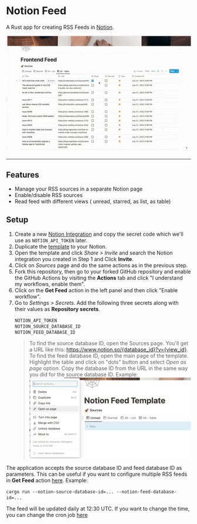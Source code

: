 # Notion Feed

A Rust app for creating RSS Feeds in [Notion](https://notion.so).

![](./images/showcase.gif)

---

## Features

- Manage your RSS sources in a separate Notion page
- Enable/disable RSS sources
- Read feed with different views ( unread, starred, as list, as table)

## Setup

1. Create a new [Notion Integration](https://www.notion.so/my-integrations) and
   copy the secret code which we'll use as `NOTION_API_TOKEN` later.
2. Duplicate the
   [template](https://www.notion.so/abereghici/Notion-Feed-Template-c5eec347363e4bcb880bfbc6b9030c79)
   to your Notion.
3. Open the template and click _Share > Invite_ and search the Notion
   integration you created in Step 1 and Click **Invite**.
4. Click on _Sources_ page and do the same actions as in the previous step.
5. Fork this repository, then go to your forked GitHub repository and enable the
   GitHub Actions by visiting the **Actions** tab and click "I understand my
   workflows, enable them".
6. Click on the **Get Feed** action in the left panel and then click "Enable
   workflow".
7. Go to _Settings > Secrets_. Add the following three secrets along with their
   values as **Repository secrets**.
   ```
   NOTION_API_TOKEN
   NOTION_SOURCE_DATABASE_ID
   NOTION_FEED_DATABASE_ID
   ```
   > To find the source database ID, open the Sources page. You'll get a URL
   > like this: https://www.notion.so/{database_id}?v={view_id}. To find the
   > feed database ID, open the main page of the template. Highlight the table
   > and click on "dots" button and select _Open as page_ option. Copy the
   > database ID from the URL in the same way you did for the source database
   > ID. Example:![](./images/open_as_page.png)

The application accepts the source database ID and feed database ID as
parameters. This can be useful if you want to configure multiple RSS feeds in
**Get Feed** action [here](./.github/workflows/main.yml#L21). Example:

```
cargo run --notion-source-database-id=... --notion-feed-database-id=...
```

The feed will be updated daily at 12:30 UTC. If you want to change the time, you
can change the cron job [here](./.github/workflows/main.yml#L5)
